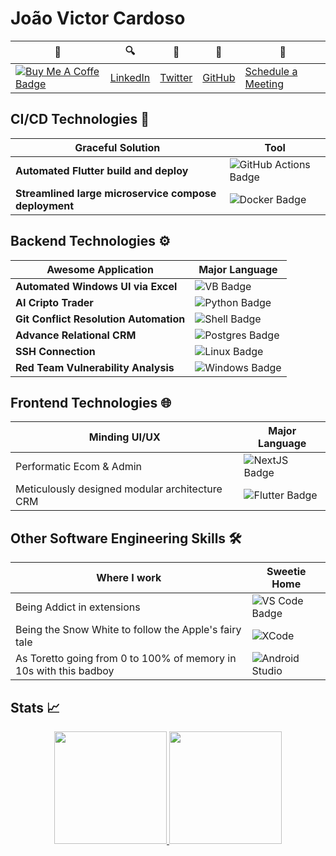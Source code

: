 # João Victor Cardoso

| 🎉 | 🔍 | 🥂 | 🍰 | 🤝 |
|-|-|-|-|-|
|[![Buy Me A Coffe Badge](https://img.shields.io/badge/Buy%20Me%20A%20Coffe-05122A?style=for-the-badge&logo=buy-me-a-coffee&logoColor=white)](https://www.buymeacoffee.com/jvcs) | [LinkedIn](https://www.linkedin.com/in/jvcss/) | [Twitter](https://twitter.com/jvictorcard) | [GitHub](https://github.com/jvcss) | [Schedule a Meeting](https://calendly.com/joaovictorcardoso/30min)

## CI/CD Technologies 🚀

| Graceful Solution | Tool  |
|-|-|
| **Automated Flutter build and deploy**  | ![GitHub Actions Badge](https://img.shields.io/badge/GitHub%20Actions%20-05122A?style=for-the-badge&logo=github-actions&logoColor=white) | 
| **Streamlined large microservice compose deployment** | ![Docker Badge](https://img.shields.io/badge/-Docker-05122A?style=for-the-badge&logo=docker) |


## Backend Technologies ⚙️

| Awesome Application | Major Language |
|-|-|
| **Automated Windows UI via Excel** | ![VB Badge](https://img.shields.io/badge/-VB-05122A?style=for-the-badge&logo=latex&logoColor=white)|
| **AI Cripto Trader** | ![Python Badge](https://img.shields.io/badge/-Python-05122A?style=for-the-badge&logo=python) |  
| **Git Conflict Resolution Automation** | ![Shell Badge](https://img.shields.io/badge/Shell-05122A?style=for-the-badge&logo=gnu-bash&logoColor=white) |
| **Advance Relational CRM** | ![Postgres Badge](https://img.shields.io/badge/Postgres-05122A?style=for-the-badge&logo=PostgreSQL&logoColor=white) |
| **SSH Connection** | ![Linux Badge](https://img.shields.io/badge/-Linux-05122A?style=for-the-badge&logo=linux&logoColor=white) |
| **Red Team Vulnerability Analysis** | ![Windows Badge](https://img.shields.io/badge/-Windows-05122A?style=for-the-badge&logo=windows&logoColor=white) |

## Frontend Technologies 🌐

| Minding UI/UX | Major Language |
|-|-|
| Performatic Ecom & Admin | ![NextJS Badge](https://img.shields.io/badge/next.js.-05122A?style=for-the-badge&logo=nextdotjs&logoColor=white) |
| Meticulously designed modular architecture CRM | ![Flutter Badge](https://img.shields.io/badge/Flutter-05122A?style=for-the-badge&logo=flutter&logoColor=white) |

## Other Software Engineering Skills 🛠️

| Where I work | Sweetie Home |
|-|-|
| Being Addict in extensions | ![VS Code Badge](https://img.shields.io/badge/-Visual%20Studio%20Code-05122A?style=for-the-badge&logo=visual-studio-code&logoColor=007ACC) |
| Being the Snow White to follow the Apple's fairy tale | ![XCode](https://img.shields.io/badge/XCode-05122A?logo=Apple&style=for-the-badge) |
| As Toretto going from 0 to 100% of memory in 10s with this badboy | ![Android Studio](https://img.shields.io/badge/Android%20Studio-05122A?logo=Android&style=for-the-badge) |


## Stats 📈

<div align="center">
    <a href="https://calendly.com/joaovictorcardoso/30min">
        <img height="180em" src="http://github-readme-stats-jvcss.vercel.app/api?username=jvcss&show_icons=true&theme=gotham&count_private=true&include_all_commits=true"/>
        <!--<img height="180em" src="http://github-readme-stats.vercel.app/api?username=jvcss&show_icons=true&theme=gotham&count_private=true&include_all_commits=true"/>-->
        <img height="180em" src="https://github-readme-stats-jvcss.vercel.app/api/top-langs/?username=jvcss&layout=compact&langs_count=6&theme=gotham&hide=VBA,HTML,CSS,TEX,SCSS"/>
    </a>
</div>
 
